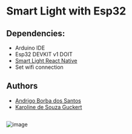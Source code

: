 # Smart Light with Esp32

## Dependencies:
- Arduino IDE
- Esp32 DEVKIT v1 DOIT
- [Smart Light React Native](https://github.com/andrigoBS/smart-light-native)
- Set wifi connection

## Authors
- [Andrigo Borba dos Santos](https://github.com/andrigoBS)
- [Karoline de Souza Guckert](https://github.com/karolineguckert)

## 

![image](https://user-images.githubusercontent.com/58754703/197669149-a5170857-ac73-4446-b4d2-558756bca64c.png)
